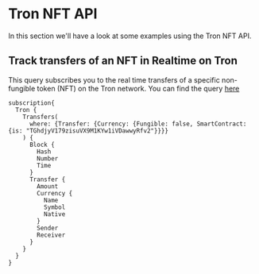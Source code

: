 # Tron NFT API

In this section we'll have a look at some examples using the Tron NFT API.

<head>
<meta name="title" content="Tron NFT API - The Ultimate Solution to get your NFT data"/>
<meta name="description" content="Get NFT data through our powerful and highly scalabe NFT API. Access all information about pricing history, NFT balances, and NFT trades."/>
<meta name="keywords" content="Tron NFT API, NFT trades API, NFT balance api, NFT pricing history api, nft python api, nft api, rarible api, opensea api, nft api docs, nft crypto api, nft blockchain api,Tron network api, Tron web3 api"/>
<meta name="robots" content="index, follow"/>
<meta http-equiv="Content-Type" content="text/html; charset=utf-8"/>
<meta name="language" content="English"/>

<!-- Open Graph / Facebook -->

<meta property="og:type" content="website" />
<meta
  property="og:title"
  content="Tron NFT API - The Ultimate Solution to get your NFT data"
/>
<meta
  property="og:description"
  content="Get NFT data through our powerful and highly scalabe NFT API. Access all information about pricing history, NFT balances, and NFT trades."
/>

<!-- Twitter -->

<meta property="twitter:card" content="summary_large_image" />
<meta property="twitter:title" content="Tron NFT API - The Ultimate Solution to get your NFT data"/>
<meta property="twitter:description" content="Get NFT data through our powerful and highly scalabe NFT API. Access all information about pricing history, NFT balances, and NFT trades." />
</head>

## Track transfers of an NFT in Realtime on Tron

This query subscribes you to the real time transfers of a specific non-fungible token (NFT) on the Tron network.
You can find the query [here](https://ide.bitquery.io/Websocket-for-tracking-Transfers-of-a-particular-NFT-websocket)

```
subscription{
  Tron {
    Transfers(
      where: {Transfer: {Currency: {Fungible: false, SmartContract: {is: "TGhdjyV179zisuVX9M1KYw1iVDawwyRfv2"}}}}
    ) {
      Block {
        Hash
        Number
        Time
      }
      Transfer {
        Amount
        Currency {
          Name
          Symbol
          Native
        }
        Sender
        Receiver
      }
    }
  }
}



```

